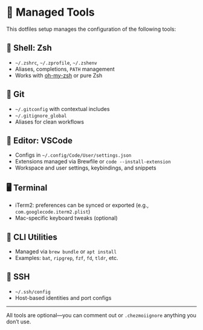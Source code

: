 # 🧰 Managed Tools

This dotfiles setup manages the configuration of the following tools:

## 🐚 Shell: Zsh

- `~/.zshrc`, `~/.zprofile`, `~/.zshenv`
- Aliases, completions, `PATH` management
- Works with [oh-my-zsh](https://ohmyz.sh/) or pure Zsh

## 🧪 Git

- `~/.gitconfig` with contextual includes
- `~/.gitignore_global`
- Aliases for clean workflows

## 📝 Editor: VSCode

- Configs in `~/.config/Code/User/settings.json`
- Extensions managed via Brewfile or `code --install-extension`
- Workspace and user settings, keybindings, and snippets

## 🖥 Terminal

- iTerm2: preferences can be synced or exported (e.g., `com.googlecode.iterm2.plist`)
- Mac-specific keyboard tweaks (optional)

## 🧵 CLI Utilities

- Managed via `brew bundle` or `apt install`
- Examples: `bat`, `ripgrep`, `fzf`, `fd`, `tldr`, etc.

## 🔐 SSH

- `~/.ssh/config`
- Host-based identities and port configs

---

All tools are optional—you can comment out or `.chezmoiignore` anything you don’t use.